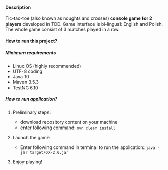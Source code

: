 
#### Description

Tic-tac-toe (also known as noughts and crosses) **console game for 2 players** developed in TDD.
Game interface is bi-lingual: English and Polish. The whole game consist of 3 matches played in a row.

#### How to run this project?

##### Minimum requirements

- Linux OS (highly recommended)
- UTF-8 coding
- Java 10
- Maven 3.5.3
- TestNG 6.10

##### How to run application?

1. Preliminary steps:

    - download repository content on your machine
    - enter following command: `mvn clean install`
2. Launch the game

    - Enter following command in terminal to run the application:
`java -jar target/OX-2.0.jar`

3. Enjoy playing!